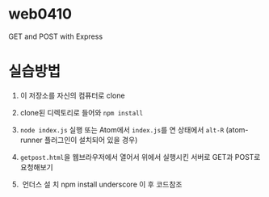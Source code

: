 # web0410
GET and POST with Express

# 실습방법
1. 이 저장소를 자신의 컴퓨터로 clone
1. clone된 디렉토리로 들어와 `npm install`
1. `node index.js` 실행 또는 Atom에서 `index.js`를 연 상태에서 `alt-R` (atom-runner 플러그인이 설치되어 있을 경우)
1. `getpost.html`을 웹브라우저에서 열어서 위에서 실행시킨 서버로 GET과 POST로 요청해보기

1.  언더스
 설
 치
 npm install underscore
 이
 후
 코드참조
 
